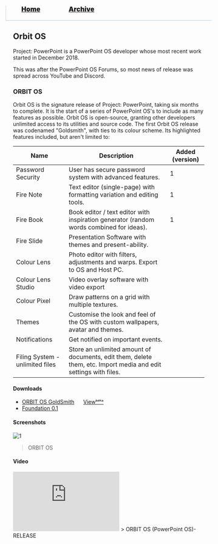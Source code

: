 <blockquote style="background: #0000;border-bottom: 1px solid #B2D2E1;height: 30px;margin: 0 -20px 20px;padding: 0px 20px 9px 40px;">
  <p style=""><a href="https://quintenvandamme.github.io/pptos-wiki/" style="font-size: 17px;font-weight: 900;font-style: normal;text-shadow: rgba(255,255,255,0.9) 0 1px 0;">Home</a>&nbsp;&nbsp;&nbsp;&nbsp;&nbsp;&nbsp;&nbsp;&nbsp;&nbsp;&nbsp;&nbsp;&nbsp;&nbsp;&nbsp;&nbsp;&nbsp;&nbsp;&nbsp;
    <a href="https://quintenvandamme.github.io/pptos-wiki/archive/" style="font-size: 17px;font-weight: 900;font-style: normal;text-shadow: rgba(255,255,255,0.9) 0 1px 0;">Archive</a>
  </p>
</blockquote>

## Orbit OS

Project: PowerPoint is a PowerPoint OS developer whose most recent work started in December 2018.

This was after the PowerPoint OS Forums, so most news of release was spread across YouTube and Discord.

### ORBIT OS 
Orbit OS is the signature release of Project: PowerPoint, taking six months to complete. It is the start of a series of PowerPoint OS's to include as many features as possible. Orbit OS is open-source, granting other developers unlimited access to its utilities and source code.
The first Orbit OS release was codenamed "Goldsmith", with ties to its colour scheme. Its highlighted features included, but aren't limited to:

| Name                            | Description                                                                                                     | Added (version) |
| ------------------------------- | --------------------------------------------------------------------------------------------------------------- | --------------- |
| Password Security               | User has secure password system with advanced features.                                                         | 1               |
| Fire Note                       | Text editor (single-page) with formatting variation and editing tools.                                          | 1               |
| Fire Book                       | Book editor / text editor with inspiration generator (random words combined for ideas).                         | 1               |
| Fire Slide                      | Presentation Software with themes and present-ability.                                                          |
| Colour Lens                     | Photo editor with filters, adjustments and warps. Export to OS and Host PC.                                     |
| Colour Lens Studio              | Video overlay software with video export                                                                        |
| Colour Pixel                    | Draw patterns on a grid with multiple textures.                                                                 |
| Themes                          | Customise the look and feel of the OS with custom wallpapers, avatar and themes.                                |
| Notifications                   | Get notified on important events.                                                                               |
| Filing System - unlimited files | Store an unlimited amount of documents, edit them, delete them, etc. Import media and edit settings with files. |

#### Downloads

- [ORBIT OS GoldSmith](https://archive.org/download/pptoswiki_archive_14_09_2021/pptoswiki_archive_14_09_2021.zip/Project_PowerPoint%2FOrbit%20OS%20GoldSmith%20Release%201.0%2030th%20June%202019.pptm)&nbsp;&nbsp;&nbsp;&nbsp;&nbsp; [Viewᵇᵉᵗᵃ](https://quintenvandamme.github.io/pptos-wiki/viewer/Orbit_OS/OrbitOS_Goldsmith)
- [Foundation 0.1](https://github.com/quintenvandamme/pptos-wiki/raw/gh-pages/files/Orbit_OS/Foundation%200.1.pptm)

#### Screenshots

![1](https://user-images.githubusercontent.com/58103738/128825968-db9f7dcd-c1fd-4a93-9084-7b3958dfd72a.png)
> ORBIT OS

#### Video

<iframe width="280" height="157" src="https://www.youtube-nocookie.com/embed/V0w_HfFNYiU" title="YouTube video player" frameborder="0" allow="accelerometer; autoplay; clipboard-write; encrypted-media; gyroscope; picture-in-picture" allowfullscreen></iframe>
> ORBIT OS (PowerPoint OS)- RELEASE

<body style="background-image: url(https://raw.githubusercontent.com/hexa-one/pptos-wiki/gh-pages/assets/background/background.png);background-repeat: no-repeat;background-attachment: fixed;background-size: cover;">
